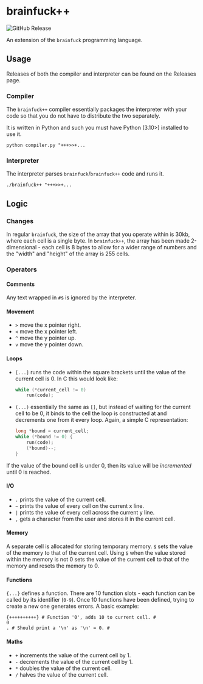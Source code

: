 # brainfuck++

![GitHub Release](https://img.shields.io/github/v/release/jibstack64/brainfuckpp)

An extension of the `brainfuck` programming language.

## Usage

Releases of both the compiler and interpreter can be found on the Releases page.

### Compiler

The `brainfuck++` compiler essentially packages the interpreter with your code so that you do not have to distribute the two separately.

It is written in Python and such you must have Python (3.10>) installed to use it.

`python compiler.py "+++>>+...`

### Interpreter

The interpreter parses `brainfuck`/`brainfuck++` code and runs it.

`./brainfuck++ "+++>>+...`

## Logic

### Changes

In regular `brainfuck`, the size of the array that you operate within is 30kb, where each cell is a single byte. In `brainfuck++`, the array has been made 2-dimensional - each cell is 8 bytes to allow for a wider range of numbers and the "width" and "height" of the array is 255 cells.

### Operators

#### Comments
Any text wrapped in `#`s is ignored by the interpreter.

#### Movement
- `>` move the x pointer right.
- `<` move the x pointer left.
- `^` move the y pointer up.
- `v` move the y pointer down.

#### Loops
- `[...]` runs the code within the square brackets until the value of the current cell is 0. In C this would look like:
    ```c
    while (*current_cell != 0)
        run(code);
    ```
- `(...)` essentially the same as `[]`, but instead of waiting for the current cell to be 0, it binds to the cell the loop is constructed at and decrements one from it every loop. Again, a simple C representation:
    ```c
    long *bound = current_cell;
    while (*bound != 0) {
        run(code);
        (*bound)--;
    }
    ```
If the value of the bound cell is under 0, then its value will be *incremented* until 0 is reached.

#### I/O
- `.` prints the value of the current cell.
- `~` prints the value of every cell on the current x line.
- `|` prints the value of every cell across the current y line.
- `,` gets a character from the user and stores it in the current cell.

#### Memory
A separate cell is allocated for storing temporary memory. `$` sets the value of the memory to that of the current cell. Using `$` when the value stored within the memory is not 0 sets the value of the current cell to that of the memory and resets the memory to 0.

#### Functions
`{...}` defines a function. There are 10 function slots - each function can be called by its identifier (`0-9`).
Once 10 functions have been defined, trying to create a new one generates errors. A basic example:
```bf
{++++++++++} # Function '0', adds 10 to current cell. #
0
. # Should print a '\n' as '\n' = 0. #
```

#### Maths
- `+` increments the value of the current cell by 1.
- `-` decrements the value of the current cell by 1.
- `*` doubles the value of the current cell.
- `/` halves the value of the current cell.

